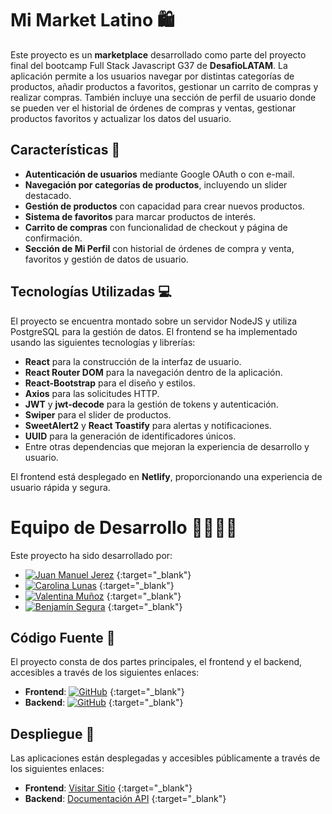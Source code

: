 # Mi Market Latino 🛍️

Este proyecto es un **marketplace** desarrollado como parte del proyecto final del bootcamp Full Stack Javascript G37 de **DesafioLATAM**. La aplicación permite a los usuarios navegar por distintas categorías de productos, añadir productos a favoritos, gestionar un carrito de compras y realizar compras. También incluye una sección de perfil de usuario donde se pueden ver el historial de órdenes de compras y ventas, gestionar productos favoritos y actualizar los datos del usuario.

## Características 🌟

- **Autenticación de usuarios** mediante Google OAuth o con e-mail.
- **Navegación por categorías de productos**, incluyendo un slider destacado.
- **Gestión de productos** con capacidad para crear nuevos productos.
- **Sistema de favoritos** para marcar productos de interés.
- **Carrito de compras** con funcionalidad de checkout y página de confirmación.
- **Sección de Mi Perfil** con historial de órdenes de compra y venta, favoritos y gestión de datos de usuario.

## **Tecnologías Utilizadas** 💻

El proyecto se encuentra montado sobre un servidor NodeJS y utiliza PostgreSQL para la gestión de datos. El frontend se ha implementado usando las siguientes tecnologías y librerías:

- **React** para la construcción de la interfaz de usuario.
- **React Router DOM** para la navegación dentro de la aplicación.
- **React-Bootstrap** para el diseño y estilos.
- **Axios** para las solicitudes HTTP.
- **JWT** y **jwt-decode** para la gestión de tokens y autenticación.
- **Swiper** para el slider de productos.
- **SweetAlert2** y **React Toastify** para alertas y notificaciones.
- **UUID** para la generación de identificadores únicos.
- Entre otras dependencias que mejoran la experiencia de desarrollo y usuario.

El frontend está desplegado en **Netlify**, proporcionando una experiencia de usuario rápida y segura.

# Equipo de Desarrollo 👨‍💻👩‍💻

Este proyecto ha sido desarrollado por:

- [![Juan Manuel Jerez](https://img.shields.io/badge/-Juan%20Manuel%20Jerez-181717?style=for-the-badge&logo=github)](https://github.com/JuanManuelJerezBaraona) {:target="_blank"}
- [![Carolina Lunas](https://img.shields.io/badge/-Carolina%20Lunas-181717?style=for-the-badge&logo=github)](https://github.com/carolinalunasfarah) {:target="_blank"}
- [![Valentina Muñoz](https://img.shields.io/badge/-Valentina%20Muñoz-181717?style=for-the-badge&logo=github)](https://github.com/vnasp) {:target="_blank"}
- [![Benjamín Segura](https://img.shields.io/badge/-Benjamín%20Segura-181717?style=for-the-badge&logo=github)](https://github.com/elbenjaz) {:target="_blank"}

## Código Fuente 📝

El proyecto consta de dos partes principales, el frontend y el backend, accesibles a través de los siguientes enlaces:

- **Frontend**: [![GitHub](https://img.shields.io/badge/-Frontend-181717?style=for-the-badge&logo=github)](https://github.com/vnasp/marketplace-frontend-react-user) {:target="_blank"}
- **Backend**: [![GitHub](https://img.shields.io/badge/-Backend-181717?style=for-the-badge&logo=github)](https://github.com/vnasp/marketplace-backend-react-user) {:target="_blank"}

## Despliegue 🚀

Las aplicaciones están desplegadas y accesibles públicamente a través de los siguientes enlaces:

- **Frontend**: [Visitar Sitio](https://mimarketlatino.netlify.app/) {:target="_blank"}
- **Backend**: [Documentación API](https://marketplace-backend-react-user-xwj0.onrender.com/api/v1/docs/) {:target="_blank"}

